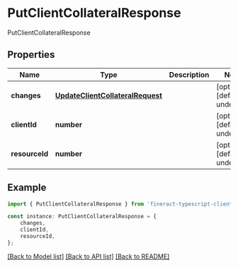 # PutClientCollateralResponse

PutClientCollateralResponse

## Properties

Name | Type | Description | Notes
------------ | ------------- | ------------- | -------------
**changes** | [**UpdateClientCollateralRequest**](UpdateClientCollateralRequest.md) |  | [optional] [default to undefined]
**clientId** | **number** |  | [optional] [default to undefined]
**resourceId** | **number** |  | [optional] [default to undefined]

## Example

```typescript
import { PutClientCollateralResponse } from 'fineract-typescript-client';

const instance: PutClientCollateralResponse = {
    changes,
    clientId,
    resourceId,
};
```

[[Back to Model list]](../README.md#documentation-for-models) [[Back to API list]](../README.md#documentation-for-api-endpoints) [[Back to README]](../README.md)
